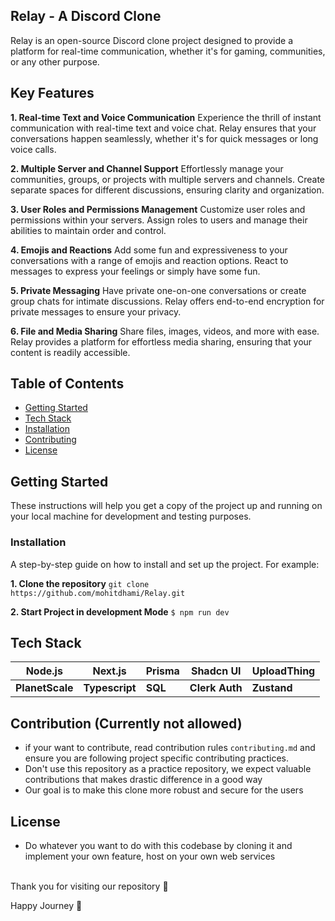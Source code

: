 ## Relay - A Discord Clone

Relay is an open-source Discord clone project designed to provide a platform for real-time communication, whether it's for gaming, communities, or any other purpose.

## Key Features

**1. Real-time Text and Voice Communication**
Experience the thrill of instant communication with real-time text and voice chat. Relay ensures that your conversations happen seamlessly, whether it's for quick messages or long voice calls.

 **2. Multiple Server and Channel Support**
Effortlessly manage your communities, groups, or projects with multiple servers and channels. Create separate spaces for different discussions, ensuring clarity and organization.

**3. User Roles and Permissions Management**
Customize user roles and permissions within your servers. Assign roles to users and manage their abilities to maintain order and control.

 **4. Emojis and Reactions**
Add some fun and expressiveness to your conversations with a range of emojis and reaction options. React to messages to express your feelings or simply have some fun.

**5. Private Messaging**
Have private one-on-one conversations or create group chats for intimate discussions. Relay offers end-to-end encryption for private messages to ensure your privacy.

**6. File and Media Sharing**
Share files, images, videos, and more with ease. Relay provides a platform for effortless media sharing, ensuring that your content is readily accessible.


## Table of Contents

- [Getting Started](#getting-started)
- [Tech Stack](#techstack)
- [Installation](#installation)
- [Contributing](#contributing)
- [License](#license)

## Getting Started

These instructions will help you get a copy of the project up and running on your local machine for development and testing purposes.

### Installation

A step-by-step guide on how to install and set up the project. For example:

**1. Clone the repository**
`git clone https://github.com/mohitdhami/Relay.git` 

**2. Start Project in development Mode**
`$ npm run dev` 

## Tech Stack
|Node.js|  Next.js| Prisma| Shadcn UI  | UploadThing
|--|--|--| -- |  -- |
| **PlanetScale** | **Typescript** | **SQL** | **Clerk Auth** | **Zustand**


## Contribution (Currently not allowed)
-  if your want to contribute, read contribution rules `contributing.md` and ensure you are following project specific contributing practices.
- Don't use this repository as a practice repository, we expect valuable contributions that makes drastic difference in a good way
- Our goal is to make this clone more robust and secure for the users

## License
- Do whatever you want to do with this codebase by cloning it and implement your own feature, host on your own web services 

<br>
Thank you for visiting our repository 💙

Happy Journey 🚀
